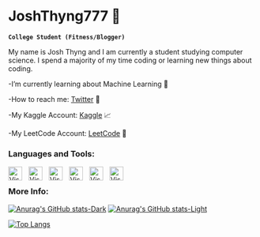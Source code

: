 # JoshThyng777 🎰

**`College Student (Fitness/Blogger)`**

My name is Josh Thyng and I am currently a student studying computer science. I spend a majority of my time coding or learning new things about coding.

-I’m currently learning about Machine Learning 🤖

-How to reach me: [Twitter](https://twitter.com/joshthyng777) 🐤

-My Kaggle Account: [Kaggle](https://www.kaggle.com/joshthyng) 📈

-My LeetCode Account: [LeetCode](https://leetcode.com/josh10187/) 🤔

### Languages and Tools:

<img align="left" alt="Visual Studio Code" width="28px" src="https://cdn.jsdelivr.net/gh/devicons/devicon/icons/vscode/vscode-original.svg" style="padding-right:10px;" />
<img align="left" alt="Visual Studio Code" width="28px" src="https://cdn.jsdelivr.net/gh/devicons/devicon/icons/python/python-original.svg" style="padding-right:10px;" />
<img align="left" alt="Visual Studio Code" width="28px" src="https://cdn.jsdelivr.net/gh/devicons/devicon/icons/postgresql/postgresql-original.svg" style="padding-right:10px;" />

<img align="left" alt="Visual Studio Code" width="28px" src="https://cdn.jsdelivr.net/gh/devicons/devicon/icons/pandas/pandas-original.svg" style="padding-right:10px;" />

<img align="left" alt="Visual Studio Code" width="28px" src="https://cdn.jsdelivr.net/gh/devicons/devicon/icons/numpy/numpy-original.svg" style="padding-right:10px;" />

<img align="left" alt="Visual Studio Code" width="28px" src="https://cdn.jsdelivr.net/gh/devicons/devicon/icons/jupyter/jupyter-original-wordmark.svg" style="padding-right:10px;" />

<br>
<p> </p>

### More Info:

[![Anurag's GitHub stats-Dark](https://github-readme-stats.vercel.app/api?username=joshthyng777&hide=stars,prs&show_icons=true&theme=dark#gh-dark-mode-only)](https://github.com/anuraghazra/github-readme-stats#gh-dark-mode-only)
[![Anurag's GitHub stats-Light](https://github-readme-stats.vercel.app/api?username=joshthyng777&hide=stars,prs&show_icons=true&theme=default#gh-light-mode-only)](https://github.com/anuraghazra/github-readme-stats#gh-light-mode-only)


[![Top Langs](https://github-readme-stats.vercel.app/api/top-langs/?username=joshthyng777&layout=compact&hide=css,shell,mako,procfile,dockerfile)](https://github.com/anuraghazra/github-readme-stats)



